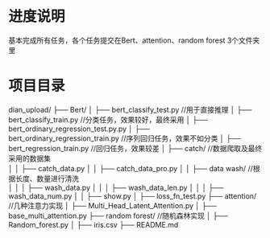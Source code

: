 # 进度说明
基本完成所有任务，各个任务提交在Bert、attention、random forest 3个文件夹里

# 项目目录
  dian_upload/
  ├── Bert/
  │   ├── bert_classify_test.py                           //用于直接推理
  │   ├── bert_classify_train.py                          //分类任务，效果较好，最终采用
  │   ├── bert_ordinary_regression_test.py.py
  │   ├── bert_ordinary_regression_train.py               //序列回归任务，效果不如分类
  │   ├── bert_regression_train.py                        //回归任务，效果较差
  │   ├── catch/                                          //数据爬取及最终采用的数据集                                    
  │   │   ├── catch_data.py
  │   │   ├── catch_data_pro.py
  │   │   ├── data wash/                                  //根据长度、数量进行清洗        
  │   │   │   ├── wash_data.py
  │   │   │   ├── wash_data_len.py
  │   │   │   ├── wash_data_num.py
  │   │   ├── show.py
  │   ├── loss_fn_test.py
  ├── attention/                                          //几种注意力实现
  │   ├── Multi_Head_Latent_Attention.py
  │   ├── base_multi_attention.py
  ├── random forest/                                      //随机森林实现
  │   ├── Random_forest.py
  │   ├── iris.csv
  ├── README.md

